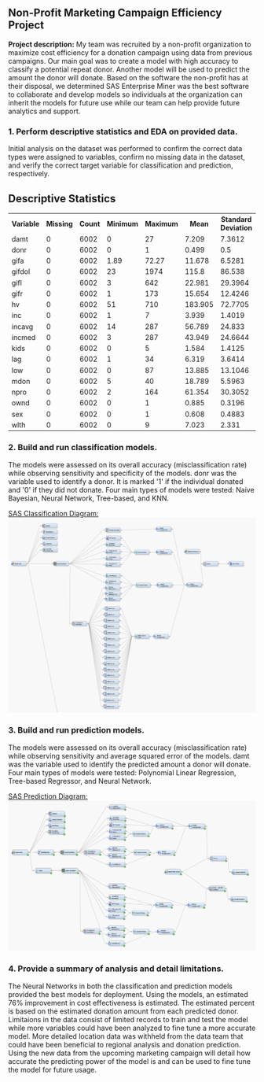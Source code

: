 ## Non-Profit Marketing Campaign Efficiency Project

**Project description:** My team was recruited by a non-profit organization to maximize cost efficiency for a donation campaign using data from previous campaigns. Our main goal was to create a model with high accuracy to classify a potential repeat donor. Another model will be used to predict the amount the donor will donate. Based on the software the non-profit has at their disposal, we determined SAS Enterprise Miner was the best software to collaborate and develop models so individuals at the organization can inherit the models for future use while our team can help provide future analytics and support.

### 1. Perform descriptive statistics and EDA on provided data.

Initial analysis on the dataset was performed to confirm the correct data types were assigned to variables, confirm no missing data in the dataset, and verify the correct target variable for classification and prediction, respectively.

<html>
<body>

<h2>Descriptive Statistics</h2>

<table style="width:100%">
  <tr>
    <th>Variable</th>	
    <th>Missing</th>
    <th>Count</th>
    <th>Minimum</th>
    <th>Maximum</th>
    <th>Mean</th>
    <th>Standard Deviation</th>
    <th>Skewness</th>
  </tr>
  <tr>
    <td>damt</td>
    <td>0</td>
    <td>6002</td>
    <td>0</td>
    <td>27</td>
    <td>7.209</td>
    <td>7.3612</td>
    <td>0.11698</td>
  </tr>
   <tr>
    <td>donr</td>
    <td>0</td>
    <td>6002</td>
    <td>0</td>
    <td>1</td>
    <td>0.499</td>
    <td>0.5</td>
    <td>0.00467</td>
  </tr>
  <tr>
    <td>gifa</td>
    <td>0</td>
    <td>6002</td>
    <td>1.89</td>
    <td>72.27</td>
    <td>11.678</td>
    <td>6.5281</td>
    <td>1.74146</td>
  </tr>
  <tr>
    <td>gifdol</td>
    <td>0</td>
    <td>6002</td>
    <td>23</td>
    <td>1974</td>
    <td>115.8</td>
    <td>86.538</td>
    <td>6.09138</td>
  </tr>
  <tr>
    <td>gifl</td>
    <td>0</td>
    <td>6002</td>
    <td>3</td>
    <td>642</td>
    <td>22.981</td>
    <td>29.3964</td>
    <td>7.18035</td>
  </tr>
  <tr>
    <td>gifr</td>
    <td>0</td>
    <td>6002</td>
    <td>1</td>
    <td>173</td>
    <td>15.654</td>
    <td>12.4246</td>
    <td>2.67345</td>
  </tr>
  <tr>
    <td>hv</td>
    <td>0</td>
    <td>6002</td>
    <td>51</td>
    <td>710</td>
    <td>183.905</td>
    <td>72.7705</td>
    <td>1.4889</td>
  </tr>
  <tr>
    <td>inc</td>
    <td>0</td>
    <td>6002</td>
    <td>1</td>
    <td>7</td>
    <td>3.939</td>
    <td>1.4019</td>
    <td>-0.01495</td>
  </tr>
  <tr>
    <td>incavg</td>
	<td>0</td>	
	<td>6002</td>
	<td>14</td>
	<td>287</td>
	<td>56.789</td>
	<td>24.833</td>
	<td>1.85779</td>
  </tr>
  <tr>
    <td>incmed</td>
	<td>0</td>	
	<td>6002</td>
	<td>3</td>	
	<td>287</td>
	<td>43.949</td>
	<td>24.6644</td>
	<td>2.00492</td>
  </tr>
  <tr>
    <td>kids</td>
	<td>0</td>	
	<td>6002</td>
	<td>0</td>	
	<td>5</td>
	<td>1.584</td>
	<td>1.4125</td>
	<td>0.39406</td>
  </tr>
  <tr>
    <td>lag</td>
	<td>0</td>	
	<td>6002</td>
	<td>1</td>	
	<td>34</td>
	<td>6.319</td>
	<td>3.6414</td>
	<td>2.41056</td>
  </tr>
  <tr>
    <td>low</td>
	<td>0</td>	
	<td>6002</td>
	<td>0</td>
	<td>87</td>
	<td>13.885</td>
	<td>13.1046</td>	
	<td>1.35139</td>
  </tr>
  <tr>
    <td>mdon</td>
	<td>0</td>	
	<td>6002</td>
	<td>5</td>	
	<td>40</td>
	<td>18.789</td>
	<td>5.5963</td>
	<td>1.1176</td>
  </tr>
  <tr>
    <td>npro</td>
	<td>0</td>	
	<td>6002</td>
	<td>2</td>	
	<td>164</td>
	<td>61.354</td>
	<td>30.3052</td>
	<td>0.28319</td>
  </tr>
  <tr>
    <td>ownd</td>
	<td>0</td>	
	<td>6002</td>	
	<td>0</td>
	<td>1</td>
	<td>0.885</td>
	<td>0.3196</td>
	<td>-2.40714</td>
  </tr>
  <tr>
    <td>sex</td>
	<td>0</td>
	<td>6002</td>
	<td>0</td>
	<td>1</td>
	<td>0.608</td>
	<td>0.4883</td>
	<td>-0.44168</td>
  </tr>
  <tr>
    <td>wlth</td>
	<td>0</td>	
	<td>6002</td>
	<td>0</td>	
	<td>9</td>	
	<td>7.023</td>	
	<td>2.331</td>	
	<td>-1.46091</td>
  </tr>
</table>
</body>
</html>

### 2. Build and run classification models.
The models were assessed on its overall accuracy (misclassification rate) while observing sensitivity and specificity of the models. donr was the variable used to identify a donor. It is marked '1' if the individual donated and '0' if they did not donate. Four main types of models were tested: Naive Bayesian, Neural Network, Tree-based, and KNN. 

[SAS Classification Diagram:](Classification.xml)
<img src="/images/sas_classification.png?raw=true"/>

### 3. Build and run prediction models.
The models were assessed on its overall accuracy (misclassification rate) while observing sensitivity and average squared error of the models. damt was the variable used to identify the predicted amount a donor will donate. Four main types of models were tested: Polynomial Linear Regression, Tree-based Regressor, and Neural Network.

[SAS Prediction Diagram:](Prediction.xml)
<img src="/images/sas_prediction.png?raw=true"/>

### 4. Provide a summary of analysis and detail limitations.

The Neural Networks in both the classification and prediction models provided the best models for deployment. Using the models, an estimated 76% improvement in cost effectiveness is estimated. The estimated percent is based on the estimated donation amount from each predicted donor. Limitaions in the data consist of limited records to train and test the model while more variables could have been analyzed to fine tune a more accurate model. More detailed location data was withheld from the data team that could have been beneficial to regional analysis and donation prediction. Using the new data from the upcoming marketing campaign will detail how accurate the predicting power of the model is and can be used to fine tune the model for future usage.
